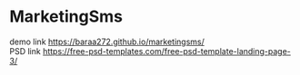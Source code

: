 # MarketingSms <br>
demo link https://baraa272.github.io/marketingsms/ <br>
PSD link https://free-psd-templates.com/free-psd-template-landing-page-3/
